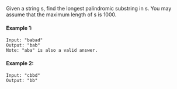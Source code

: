 Given a string s, find the longest palindromic substring in s. You may assume that the maximum length of s is 1000.

#### Example 1:

    Input: "babad"
    Output: "bab"
    Note: "aba" is also a valid answer.
#### Example 2:

    Input: "cbbd"
    Output: "bb"